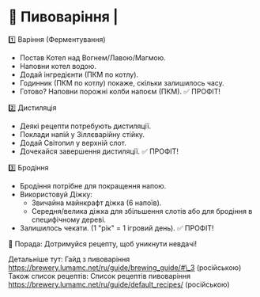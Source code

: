# 🍺 Пивоваріння |

1️⃣ Варіння (Ферментування)

- Постав Котел над Вогнем/Лавою/Магмою.
- Наповни котел водою.
- Додай інгредієнти (ПКМ по котлу).
- Годинник (ПКМ по котлу) покаже, скільки залишилось часу.
- Готово? Наповни порожні колби напоєм (ПКМ).
  ✅ ПРОФІТ!

2️⃣ Дистиляція

- Деякі рецепти потребують дистиляції.
- Поклади напій у Зіллєварійну стійку.
- Додай Світопил у верхній слот.
- Дочекайся завершення дистиляції.
  ✅ ПРОФІТ!

3️⃣ Бродіння

- Бродіння потрібне для покращення напою.
- Використовуй Діжку:
  - Звичайна майнкрафт діжка (6 напоїв).
  - Середня/велика діжка для збільшення слотів або для бродіння в специфічному дереві.
- Залишилось чекати. (1 "рік" = 1 ігровий день).
  ✅ ПРОФІТ!

🎯 Порада: Дотримуйся рецепту, щоб уникнути невдачі!

Детальніше тут: Гайд з пивоваріння [<u>https://brewery.lumamc.net/ru/guide/brewing_guide/#\_3</u>](https://brewery.lumamc.net/ru/guide/brewing_guide/#_3) (російською)  
Також список рецептів: Список рецептів пивоваріння [<u>https://brewery.lumamc.net/ru/guide/default_recipes/</u>](https://brewery.lumamc.net/ru/guide/default_recipes/) (російською)
